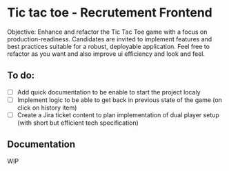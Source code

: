 # Tic tac toe - Recrutement Frontend

Objective: Enhance and refactor the Tic Tac Toe game with a focus on production-readiness. Candidates are invited to implement features and best practices suitable for a robust, deployable application.
Feel free to refactor as you want and also improve ui efficiency and look and feel.

## To do:

- [ ] Add quick documentation to be enable to start the project localy
- [ ] Implement logic to be able to get back in previous state of the game (on click on history item)
- [ ] Create a Jira ticket content to plan implementation of dual player setup (with short but efficient tech specification)

## Documentation

WIP
